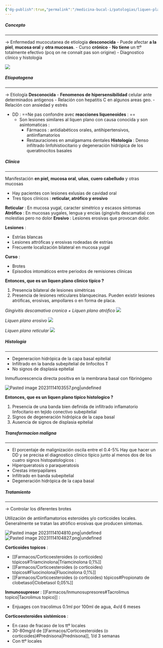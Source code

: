 ```yaml
---
{"dg-publish":true,"permalink":"/medicina-bucal-i/patologias/liquen-plano/"}
---
```



##### Concepto
---
 → Enfermedad mucocutanea de etiologia **desconocida**
	- Puede afectar **a la piel**, **mucosa oral** y **otra mucosas**.
	- Curso **crónico** 
	- **No tiene** un ttº totalmente efectivo (pcq on ne connaìt pas son origine)
	- Diagnostico clinico y histologia

![](https://www.uv.es/medicina-oral/Docencia/atlas/liquen/2002.jpg)


##### Etiopatogena 
---

-> Etiología **Desconocida**
	- **Fenomenos de hipersensibilidad** celular ante determinados antigenos
	- Relación con hepatitis C en algunos areas geo.
	- Relación con ansiedad y estrés

- DD : ==Ne pas confondre avec **reacciones liqueneoides** : ==
	- Son lesiones similares al liquen plano con causa conocida y son asintomaticas  : 
		- Fármacos : antidiabéticos orales, antihipertensivos, antiinflamatorios
		- Restauraciones en amalgamams dentales
		**Histología** : Denso infiltrado linfohistiocitario y degeneración hidrópica de los queratinocitos basales




##### Clinica
---

Manifestación **en piel, mucosa oral**, **uñas**, **cuero cabelludo** y otras mucosas
- Hay pacientes con lesiones exlusias de cavidad oral
- Tres tipos clínicos : **reticular, atrófico y erosivo**

**Reticular** : En mucosa yugal, caracter simétrico y escasos síntomas
**Atrófico** : En mucosas yugales, lengua y encias (gingivits descamatia) con molestias pero no dolor
**Erosivo** : Lesiones erosivas que provocan dolor.


**Lesiones** : 
- Estrías blancas
- Lesiones attróficas y erosivas rodeadas de estrías
- Frecuente localización bilateral en mucosa yugal

**Curso** : 
- Brotes
- Episodios intomáticos entre periodos de remisiones clínicas


**Entonces, que es un liquen plano clinico tipíco ?**
1. Presencia bilateral de lesiones simétricas
2. Presencia de lesiones reticulares blanquecinas. Pueden existir lesiones atróficas, erosivas, ampollares o en forma de placa.

*Gingivitis descamativa cronica + Liquen plano atrófico*
![](https://www.uv.es/medicina-oral/Docencia/atlas/liquen/20078.jpg)


*Liquen plano erosivo*
![](https://www.uv.es/medicina-oral/Docencia/atlas/liquen/20096.jpg)


*Liquen plano reticular*
![](https://www.uv.es/medicina-oral/Docencia/atlas/liquen/20015.jpg)

##### Histología
---


- Degeneracíon hidrópica de la capa basal epitelial
- Infiltrado en la banda subepitelial de linfocitos T 
- No signos de displasia epitelial

Inmufluorescencia directa positiva en la membrana basal con fibrinógeno

![Pasted image 20231114103557.png|undefined](/img/user/Medicina%20Bucal%20I/Medias/Pasted%20image%2020231114103557.png)


**Entonces, que es un liquen plano tipíco histologico ?**
1. Presencia de una banda bien definida de infiltrado inflamatorio linfocitario en tejido conectivo subepitelial
2. Signos de degeneración hidrópica de la capa basal
3. Ausencia de signos de displasia epitelial


##### Transformacíon maligna
---

- El porcentaje de malignización oscila entre el 0.4-5%
Hay que hacer un DD y se precisa el diagnostico clinico tipico junto al menos dos de los cuatro signos histopatologicos : 
- Hiperqueratosis o paraqueratosis
- Crestas interpapilares 
- Infiltrado en banda subepitelial
- Degeneración hidrópica de la capa basal


##### Tratamiento
---

-> Controlar los diferentes brotes 

Utilizaciòn de antiinflamatorios esteroides y/o corticoides locales.
Generalmente se tratan las atrófico erosivas que producen síntomas.

![Pasted image 20231114104810.png|undefined](/img/user/Medicina%20Bucal%20I/Medias/Pasted%20image%2020231114104810.png)
![Pasted image 20231114104827.png|undefined](/img/user/Medicina%20Bucal%20I/Medias/Pasted%20image%2020231114104827.png)

**Corticoides topicos** : 
- [[Farmacos/Corticoesteroides (o corticoides) tópicos#Triamcinolona\|Triamcinolona 0,1%]]
- [[Farmacos/Corticoesteroides (o corticoides) tópicos#Fluocinolona\|Fluocinolona 0,1%]]
- [[Farmacos/Corticoesteroides (o corticoides) tópicos#Propionato de clobetasol\|Clobetasol 0,05%]]

**Inmunosupresor** : 
[[Farmacos/Inmunosupresores#Tacrolimus topico\|Tacrolimus topico]] : 
- Enjuages con tracolimus 0.1ml por 100ml de agua, 4v/d 6 meses

**Corticoesteroides sistémicos** :
- En caso de fracaso de los ttº locales
- 30-80mg/d de [[Farmacos/Corticoesteroides (o corticoides)#Prednisona\|Prednisona]], 1/d 3 semanas
- Con ttº locales